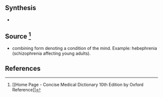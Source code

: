 ## Synthesis
- 
## Source [^1]
- combining form denoting a condition of the mind. Example: hebephrenia (schizophrenia affecting young adults).
## References

[^1]: [[Home Page - Concise Medical Dictionary 10th Edition by Oxford Reference]]